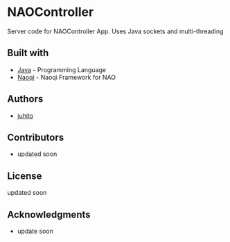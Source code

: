 # NAOController

Server code for NAOController App. Uses Java sockets and multi-threading

## Built with

* [Java](https://www.java.com) - Programming Language
* [Naoqi](http://doc.aldebaran.com/2-1/dev/java/index_java.html) - Naoqi Framework for NAO

## Authors

* [juhito](https://github.com/juhito)

## Contributors

* updated soon

## License

updated soon

## Acknowledgments

* update soon 